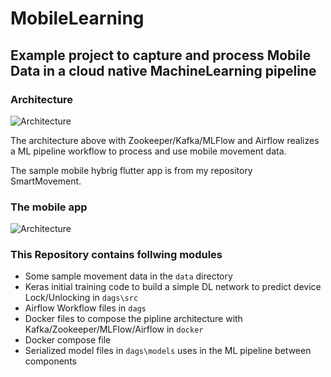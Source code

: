# MobileLearning

## Example project to capture and process Mobile Data in a cloud native MachineLearning pipeline

### Architecture
![Architecture](https://raw.githubusercontent.com/juergen1976/MobileLearning/master/images/AirflowArchitecture.jpg)

The architecture above with Zookeeper/Kafka/MLFlow and Airflow realizes a ML pipeline workflow to process and
use mobile movement data.

The sample mobile hybrig flutter app is from my repository SmartMovement.

### The mobile app
![Architecture](https://raw.githubusercontent.com/juergen1976/MobileLearning/master/images/SmartMovementFlutterApp.jpg)

### This Repository contains follwing modules
+ Some sample movement data in the `data` directory
+ Keras initial training code to build a simple DL network to predict device Lock/Unlocking in `dags\src`
+ Airflow Workflow files in `dags`
+ Docker files to compose the pipline architecture with Kafka/Zookeeper/MLFlow/Airflow in `docker`
+ Docker compose file
+ Serialized model files in `dags\models` uses in the ML pipeline between components

